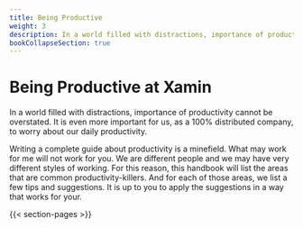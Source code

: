 ```yaml
---
title: Being Productive
weight: 3
description: In a world filled with distractions, importance of productivity cannot be overstated. It is even more important for us, as a 100% distributed company, to worry about our daily productivity.
bookCollapseSection: true
---
```


# Being Productive at Xamin

In a world filled with distractions, importance of productivity cannot be overstated. It is even more important for us, as a 100% distributed company, to worry about our daily productivity.

Writing a complete guide about productivity is a minefield. What may work for me will not work for you. We are different people and we may have very different styles of working. For this reason, this handbook will list the areas that are common productivity-killers. And for each of those areas, we list a few tips and suggestions. It is up to you to apply the suggestions in a way that works for your.

{{< section-pages >}}
